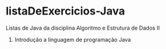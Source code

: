 # listaDeExercicios-Java
 Listas de Java da disciplina Algoritmo e Estrutura de Dados II

1) Introdução a linguagem de programação Java
